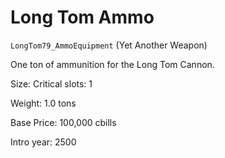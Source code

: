# Long Tom Ammo

`LongTom79_AmmoEquipment` (Yet Another Weapon)

One ton of ammunition for the Long Tom Cannon.

Size: Critical slots: 1

Weight: 1.0 tons

Base Price: 100,000 cbills

Intro year: 2500

